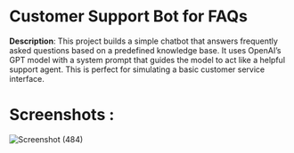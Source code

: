 # Customer Support Bot for FAQs
**Description**:
This project builds a simple chatbot that answers frequently asked questions based on a predefined knowledge base. It uses OpenAI’s GPT model with a system prompt that guides the model to act like a helpful support agent. This is perfect for simulating a basic customer service interface.

# Screenshots :
![Screenshot (484)](https://github.com/user-attachments/assets/2b03ff1e-3010-45f0-aa2d-5f4d557f86df)
